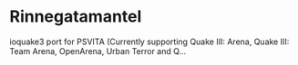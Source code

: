 # Rinnegatamantel
ioquake3 port for PSVITA (Currently supporting Quake III: Arena, Quake III: Team Arena, OpenArena, Urban Terror and Q…
